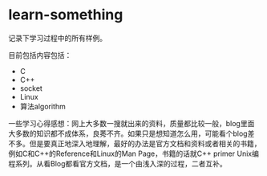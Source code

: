 # learn-something

记录下学习过程中的所有样例。


目前包括内容包括：

- C
- C++
- socket
- Linux
- 算法algorithm

一些学习心得感想：网上大多数一搜就出来的资料，质量都比较一般，blog里面大多数的知识都不成体系，良莠不齐。如果只是想知道怎么用，可能看个blog差不多。但是要真正地深入地理解，最好的办法是官方文档和资料或者相关的书籍，例如C和C++的Reference和Linux的Man Page，书籍的话就C++ primer Unix编程系列。从看Blog都看官方文档，是一个由浅入深的过程，二者互补。

